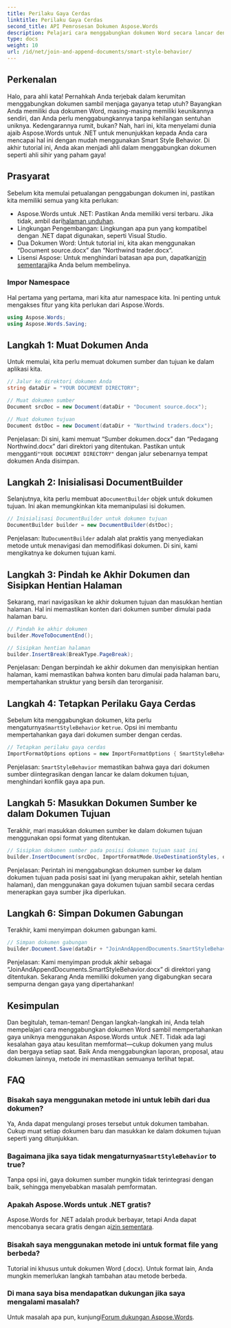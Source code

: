 ```yaml
---
title: Perilaku Gaya Cerdas
linktitle: Perilaku Gaya Cerdas
second_title: API Pemrosesan Dokumen Aspose.Words
description: Pelajari cara menggabungkan dokumen Word secara lancar dengan Aspose.Words untuk .NET, mempertahankan gaya dan memastikan hasil yang profesional.
type: docs
weight: 10
url: /id/net/join-and-append-documents/smart-style-behavior/
---
```

## Perkenalan

Halo, para ahli kata! Pernahkah Anda terjebak dalam kerumitan menggabungkan dokumen sambil menjaga gayanya tetap utuh? Bayangkan Anda memiliki dua dokumen Word, masing-masing memiliki keunikannya sendiri, dan Anda perlu menggabungkannya tanpa kehilangan sentuhan uniknya. Kedengarannya rumit, bukan? Nah, hari ini, kita menyelami dunia ajaib Aspose.Words untuk .NET untuk menunjukkan kepada Anda cara mencapai hal ini dengan mudah menggunakan Smart Style Behavior. Di akhir tutorial ini, Anda akan menjadi ahli dalam menggabungkan dokumen seperti ahli sihir yang paham gaya!

## Prasyarat

Sebelum kita memulai petualangan penggabungan dokumen ini, pastikan kita memiliki semua yang kita perlukan:

-  Aspose.Words untuk .NET: Pastikan Anda memiliki versi terbaru. Jika tidak, ambil dari[halaman unduhan](https://releases.aspose.com/words/net/).
- Lingkungan Pengembangan: Lingkungan apa pun yang kompatibel dengan .NET dapat digunakan, seperti Visual Studio.
- Dua Dokumen Word: Untuk tutorial ini, kita akan menggunakan “Document source.docx” dan “Northwind trader.docx”.
-  Lisensi Aspose: Untuk menghindari batasan apa pun, dapatkan[izin sementara](https://purchase.aspose.com/temporary-license/)jika Anda belum membelinya.

### Impor Namespace

Hal pertama yang pertama, mari kita atur namespace kita. Ini penting untuk mengakses fitur yang kita perlukan dari Aspose.Words.

```csharp
using Aspose.Words;
using Aspose.Words.Saving;
```

## Langkah 1: Muat Dokumen Anda

Untuk memulai, kita perlu memuat dokumen sumber dan tujuan ke dalam aplikasi kita.

```csharp
// Jalur ke direktori dokumen Anda
string dataDir = "YOUR DOCUMENT DIRECTORY";

// Muat dokumen sumber
Document srcDoc = new Document(dataDir + "Document source.docx");

// Muat dokumen tujuan
Document dstDoc = new Document(dataDir + "Northwind traders.docx");
```

Penjelasan:
 Di sini, kami memuat “Sumber dokumen.docx” dan “Pedagang Northwind.docx” dari direktori yang ditentukan. Pastikan untuk mengganti`"YOUR DOCUMENT DIRECTORY"` dengan jalur sebenarnya tempat dokumen Anda disimpan.

## Langkah 2: Inisialisasi DocumentBuilder

 Selanjutnya, kita perlu membuat a`DocumentBuilder` objek untuk dokumen tujuan. Ini akan memungkinkan kita memanipulasi isi dokumen.

```csharp
// Inisialisasi DocumentBuilder untuk dokumen tujuan
DocumentBuilder builder = new DocumentBuilder(dstDoc);
```

Penjelasan:
 Itu`DocumentBuilder` adalah alat praktis yang menyediakan metode untuk menavigasi dan memodifikasi dokumen. Di sini, kami mengikatnya ke dokumen tujuan kami.

## Langkah 3: Pindah ke Akhir Dokumen dan Sisipkan Hentian Halaman

Sekarang, mari navigasikan ke akhir dokumen tujuan dan masukkan hentian halaman. Hal ini memastikan konten dari dokumen sumber dimulai pada halaman baru.

```csharp
// Pindah ke akhir dokumen
builder.MoveToDocumentEnd();

// Sisipkan hentian halaman
builder.InsertBreak(BreakType.PageBreak);
```

Penjelasan:
Dengan berpindah ke akhir dokumen dan menyisipkan hentian halaman, kami memastikan bahwa konten baru dimulai pada halaman baru, mempertahankan struktur yang bersih dan terorganisir.

## Langkah 4: Tetapkan Perilaku Gaya Cerdas

 Sebelum kita menggabungkan dokumen, kita perlu mengaturnya`SmartStyleBehavior` ke`true`. Opsi ini membantu mempertahankan gaya dari dokumen sumber dengan cerdas.

```csharp
// Tetapkan perilaku gaya cerdas
ImportFormatOptions options = new ImportFormatOptions { SmartStyleBehavior = true };
```

Penjelasan:
`SmartStyleBehavior` memastikan bahwa gaya dari dokumen sumber diintegrasikan dengan lancar ke dalam dokumen tujuan, menghindari konflik gaya apa pun.

## Langkah 5: Masukkan Dokumen Sumber ke dalam Dokumen Tujuan

Terakhir, mari masukkan dokumen sumber ke dalam dokumen tujuan menggunakan opsi format yang ditentukan.

```csharp
// Sisipkan dokumen sumber pada posisi dokumen tujuan saat ini
builder.InsertDocument(srcDoc, ImportFormatMode.UseDestinationStyles, options);
```

Penjelasan:
Perintah ini menggabungkan dokumen sumber ke dalam dokumen tujuan pada posisi saat ini (yang merupakan akhir, setelah hentian halaman), dan menggunakan gaya dokumen tujuan sambil secara cerdas menerapkan gaya sumber jika diperlukan.

## Langkah 6: Simpan Dokumen Gabungan

Terakhir, kami menyimpan dokumen gabungan kami.

```csharp
// Simpan dokumen gabungan
builder.Document.Save(dataDir + "JoinAndAppendDocuments.SmartStyleBehavior.docx");
```

Penjelasan:
Kami menyimpan produk akhir sebagai “JoinAndAppendDocuments.SmartStyleBehavior.docx” di direktori yang ditentukan. Sekarang Anda memiliki dokumen yang digabungkan secara sempurna dengan gaya yang dipertahankan!

## Kesimpulan

Dan begitulah, teman-teman! Dengan langkah-langkah ini, Anda telah mempelajari cara menggabungkan dokumen Word sambil mempertahankan gaya uniknya menggunakan Aspose.Words untuk .NET. Tidak ada lagi kesalahan gaya atau kesulitan memformat—cukup dokumen yang mulus dan bergaya setiap saat. Baik Anda menggabungkan laporan, proposal, atau dokumen lainnya, metode ini memastikan semuanya terlihat tepat.

## FAQ

### Bisakah saya menggunakan metode ini untuk lebih dari dua dokumen?
Ya, Anda dapat mengulangi proses tersebut untuk dokumen tambahan. Cukup muat setiap dokumen baru dan masukkan ke dalam dokumen tujuan seperti yang ditunjukkan.

### Bagaimana jika saya tidak mengaturnya`SmartStyleBehavior` to true?
Tanpa opsi ini, gaya dokumen sumber mungkin tidak terintegrasi dengan baik, sehingga menyebabkan masalah pemformatan.

### Apakah Aspose.Words untuk .NET gratis?
 Aspose.Words for .NET adalah produk berbayar, tetapi Anda dapat mencobanya secara gratis dengan a[izin sementara](https://purchase.aspose.com/temporary-license/).

### Bisakah saya menggunakan metode ini untuk format file yang berbeda?
Tutorial ini khusus untuk dokumen Word (.docx). Untuk format lain, Anda mungkin memerlukan langkah tambahan atau metode berbeda.

### Di mana saya bisa mendapatkan dukungan jika saya mengalami masalah?
 Untuk masalah apa pun, kunjungi[Forum dukungan Aspose.Words](https://forum.aspose.com/c/words/8).
